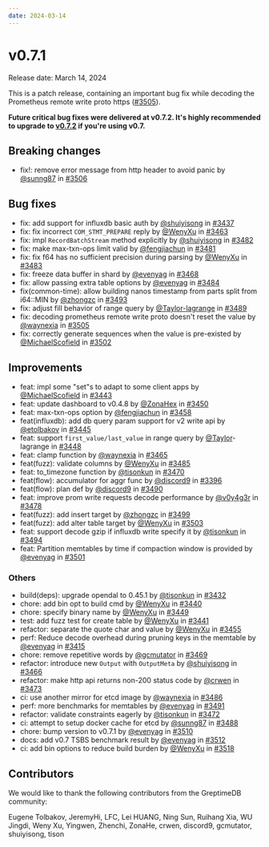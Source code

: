 ```yaml
---
date: 2024-03-14
---
```


# v0.7.1

Release date: March 14, 2024

This is a patch release, containing an important bug fix while decoding the Prometheus remote write proto https ([#3505](https://github.com/GreptimeTeam/greptimedb/pull/3505)).

**Future critical bug fixes were delivered at v0.7.2. It's highly recommended to upgrade to [v0.7.2](./release-0-7-2.md) if you're using v0.7.**

## Breaking changes

* fix!: remove error message from http header to avoid panic by [@sunng87](https://github.com/sunng87) in [#3506](https://github.com/GreptimeTeam/greptimedb/pull/3506)

## Bug fixes

* fix: add support for influxdb basic auth by [@shuiyisong](https://github.com/shuiyisong) in [#3437](https://github.com/GreptimeTeam/greptimedb/pull/3437)
* fix: fix incorrect `COM_STMT_PREPARE` reply by [@WenyXu](https://github.com/WenyXu) in [#3463](https://github.com/GreptimeTeam/greptimedb/pull/3463)
* fix: impl `RecordBatchStream` method explicitly by [@shuiyisong](https://github.com/shuiyisong) in [#3482](https://github.com/GreptimeTeam/greptimedb/pull/3482)
* fix: make max-txn-ops limit valid by [@fengjiachun](https://github.com/fengjiachun) in [#3481](https://github.com/GreptimeTeam/greptimedb/pull/3481)
* fix: fix f64 has no sufficient precision during parsing by [@WenyXu](https://github.com/WenyXu) in [#3483](https://github.com/GreptimeTeam/greptimedb/pull/3483)
* fix: freeze data buffer in shard by [@evenyag](https://github.com/evenyag) in [#3468](https://github.com/GreptimeTeam/greptimedb/pull/3468)
* fix: allow passing extra table options by [@evenyag](https://github.com/evenyag) in [#3484](https://github.com/GreptimeTeam/greptimedb/pull/3484)
* fix(common-time): allow building nanos timestamp from parts split from i64::MIN by [@zhongzc](https://github.com/zhongzc) in [#3493](https://github.com/GreptimeTeam/greptimedb/pull/3493)
* fix: adjust fill behavior of range query by [@Taylor-lagrange](https://github.com/Taylor-lagrange) in [#3489](https://github.com/GreptimeTeam/greptimedb/pull/3489)
* fix: decoding prometheus remote write proto doesn't reset the value by [@waynexia](https://github.com/waynexia) in [#3505](https://github.com/GreptimeTeam/greptimedb/pull/3505)
* fix: correctly generate sequences when the value is pre-existed by [@MichaelScofield](https://github.com/MichaelScofield) in [#3502](https://github.com/GreptimeTeam/greptimedb/pull/3502)

## Improvements

* feat: impl some "set"s to adapt to some client apps by [@MichaelScofield](https://github.com/MichaelScofield) in [#3443](https://github.com/GreptimeTeam/greptimedb/pull/3443)
* feat: update dashboard to v0.4.8 by [@ZonaHex](https://github.com/ZonaHex) in [#3450](https://github.com/GreptimeTeam/greptimedb/pull/3450)
* feat: max-txn-ops option by [@fengjiachun](https://github.com/fengjiachun) in [#3458](https://github.com/GreptimeTeam/greptimedb/pull/3458)
* feat(influxdb): add db query param support for v2 write api by [@etolbakov](https://github.com/etolbakov) in [#3445](https://github.com/GreptimeTeam/greptimedb/pull/3445)
* feat: support `first_value/last_value` in range query by [@Taylor](https://github.com/Taylor)-lagrange in [#3448](https://github.com/GreptimeTeam/greptimedb/pull/3448)
* feat: clamp function by [@waynexia](https://github.com/waynexia) in [#3465](https://github.com/GreptimeTeam/greptimedb/pull/3465)
* feat(fuzz): validate columns by [@WenyXu](https://github.com/WenyXu) in [#3485](https://github.com/GreptimeTeam/greptimedb/pull/3485)
* feat: to_timezone function by [@tisonkun](https://github.com/tisonkun) in [#3470](https://github.com/GreptimeTeam/greptimedb/pull/3470)
* feat(flow): accumulator for aggr func by [@discord9](https://github.com/discord9) in [#3396](https://github.com/GreptimeTeam/greptimedb/pull/3396)
* feat(flow): plan def by [@discord9](https://github.com/discord9) in [#3490](https://github.com/GreptimeTeam/greptimedb/pull/3490)
* feat: improve prom write requests decode performance by [@v0y4g3r](https://github.com/v0y4g3r) in [#3478](https://github.com/GreptimeTeam/greptimedb/pull/3478)
* feat(fuzz): add insert target by [@zhongzc](https://github.com/zhongzc) in [#3499](https://github.com/GreptimeTeam/greptimedb/pull/3499)
* feat(fuzz): add alter table target  by [@WenyXu](https://github.com/WenyXu) in [#3503](https://github.com/GreptimeTeam/greptimedb/pull/3503)
* feat: support decode gzip if influxdb write specify it by [@tisonkun](https://github.com/tisonkun) in [#3494](https://github.com/GreptimeTeam/greptimedb/pull/3494)
* feat: Partition memtables by time if compaction window is provided by [@evenyag](https://github.com/evenyag) in [#3501](https://github.com/GreptimeTeam/greptimedb/pull/3501)

### Others

* build(deps): upgrade opendal to 0.45.1 by [@tisonkun](https://github.com/tisonkun) in [#3432](https://github.com/GreptimeTeam/greptimedb/pull/3432)
* chore: add bin opt to build cmd by [@WenyXu](https://github.com/WenyXu) in [#3440](https://github.com/GreptimeTeam/greptimedb/pull/3440)
* chore: specify binary name by [@WenyXu](https://github.com/WenyXu) in [#3449](https://github.com/GreptimeTeam/greptimedb/pull/3449)
* test: add fuzz test for create table by [@WenyXu](https://github.com/WenyXu) in [#3441](https://github.com/GreptimeTeam/greptimedb/pull/3441)
* refactor: separate the quote char and value by [@WenyXu](https://github.com/WenyXu) in [#3455](https://github.com/GreptimeTeam/greptimedb/pull/3455)
* perf: Reduce decode overhead during pruning keys in the memtable by [@evenyag](https://github.com/evenyag) in [#3415](https://github.com/GreptimeTeam/greptimedb/pull/3415)
* chore: remove repetitive words by [@gcmutator](https://github.com/gcmutator) in [#3469](https://github.com/GreptimeTeam/greptimedb/pull/3469)
* refactor: introduce new `Output` with `OutputMeta` by [@shuiyisong](https://github.com/shuiyisong) in [#3466](https://github.com/GreptimeTeam/greptimedb/pull/3466)
* refactor: make http api returns non-200 status code by [@crwen](https://github.com/crwen) in [#3473](https://github.com/GreptimeTeam/greptimedb/pull/3473)
* ci: use another mirror for etcd image by [@waynexia](https://github.com/waynexia) in [#3486](https://github.com/GreptimeTeam/greptimedb/pull/3486)
* perf: more benchmarks for memtables by [@evenyag](https://github.com/evenyag) in [#3491](https://github.com/GreptimeTeam/greptimedb/pull/3491)
* refactor: validate constraints eagerly by [@tisonkun](https://github.com/tisonkun) in [#3472](https://github.com/GreptimeTeam/greptimedb/pull/3472)
* ci: attempt to setup docker cache for etcd by [@sunng87](https://github.com/sunng87) in [#3488](https://github.com/GreptimeTeam/greptimedb/pull/3488)
* chore: bump version to v0.7.1 by [@evenyag](https://github.com/evenyag) in [#3510](https://github.com/GreptimeTeam/greptimedb/pull/3510)
* docs: add v0.7 TSBS benchmark result by [@evenyag](https://github.com/evenyag) in [#3512](https://github.com/GreptimeTeam/greptimedb/pull/3512)
* ci: add bin options to reduce build burden by [@WenyXu](https://github.com/WenyXu) in [#3518](https://github.com/GreptimeTeam/greptimedb/pull/3518)

## Contributors

We would like to thank the following contributors from the GreptimeDB community:

Eugene Tolbakov, JeremyHi, LFC, Lei HUANG, Ning Sun, Ruihang Xia, WU Jingdi, Weny Xu, Yingwen, Zhenchi, ZonaHe, crwen, discord9, gcmutator, shuiyisong, tison
